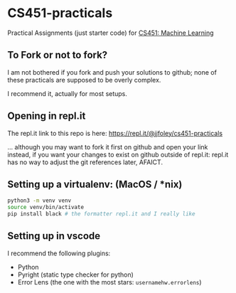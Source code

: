 # CS451-practicals
Practical Assignments (just starter code) for [CS451: Machine Learning](https://jjfiv.github.io/cs451-s2021/)

## To Fork or not to fork?

I am not bothered if you fork and push your solutions to github; none of these practicals are supposed to be overly complex.

I recommend it, actually for most setups.

## Opening in repl.it

The repl.it link to this repo is here:
https://repl.it/@jjfoley/cs451-practicals

... although you may want to fork it first on github and open your link instead, if you want your changes to exist on github outside of repl.it: repl.it has no way to adjust the git references later, AFAICT.

## Setting up a virtualenv: (MacOS / \*nix)

```bash
python3 -m venv venv
source venv/bin/activate
pip install black # the formatter repl.it and I really like
```

## Setting up in vscode

I recommend the following plugins:
  - Python
  - Pyright (static type checker for python)
  - Error Lens (the one with the most stars: ``usernamehw.errorlens``)
